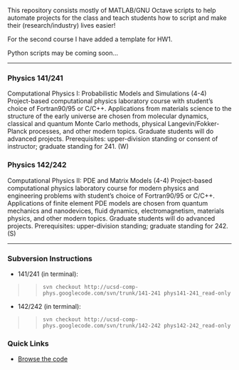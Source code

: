 This repository consists mostly of MATLAB/GNU Octave scripts to help automate projects for the class and teach students how to script and make their (research/industry) lives easier!

For the second course I have added a template for HW1.

Python scripts may be coming soon...

---

### Physics 141/241 ###
Computational Physics I: Probabilistic Models and Simulations (4-4) Project-based computational physics laboratory course with student’s choice of Fortran90/95 or C/C++. Applications from materials science to the structure of the early universe are chosen from molecular dynamics, classical and quantum Monte Carlo methods, physical Langevin/Fokker-Planck processes, and other modern topics. Graduate students will do advanced projects. Prerequisites: upper-division standing or consent of instructor; graduate standing for 241. (W)

### Physics 142/242 ###
Computational Physics II: PDE and Matrix Models (4-4) Project-based computational physics laboratory course for modern physics and engineering problems with student’s choice of Fortran90/95 or C/C++. Applications of finite element PDE models are chosen from quantum mechanics and nanodevices, fluid dynamics, electromagnetism, materials physics, and other modern topics. Graduate students will do advanced projects. Prerequisites: upper-division standing; graduate standing for 242. (S)

---

### Subversion Instructions ###
  * 141/241 (in terminal):
> > `svn checkout http://ucsd-comp-phys.googlecode.com/svn/trunk/141-241 phys141-241_read-only`
  * 142/242 (in terminal):
> > `svn checkout http://ucsd-comp-phys.googlecode.com/svn/trunk/142-242 phys142-242_read-only`
### Quick Links ###
  * [Browse the code](http://code.google.com/p/ucsd-comp-phys/source/browse/trunk/)